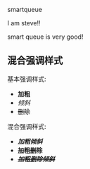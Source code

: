 smartqueue

I am steve!!

smart queue is very good!


## 混合强调样式
基本强调样式:
- **加粗**
- *倾斜*
- ~~删除~~

混合强调样式:
- ***加粗倾斜***
- **~~加粗删除~~**
- **~~*加粗删除倾斜*~~**
